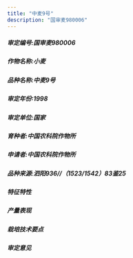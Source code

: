 ```yaml
---
title: "中麦9号"
description: "国审麦980006"
---
```

##### 审定编号:国审麦980006

##### 作物名称:小麦

##### 品种名称:中麦9号

##### 审定年份:1998

##### 审定单位:国家

##### 育种者:中国农科院作物所

##### 申请者:中国农科院作物所

##### 品种来源:泗阳936//（1523/1542）83鉴25

##### 特征特性


##### 产量表现


##### 栽培技术要点


##### 审定意见

